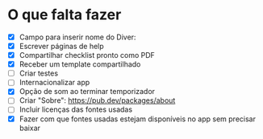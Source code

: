 # O que falta fazer

- [X] Campo para inserir nome do Diver:
- [X] Escrever páginas de help
- [X] Compartilhar checklist pronto como PDF
- [X] Receber um template compartilhado
- [ ] Criar testes
- [ ] Internacionalizar app
- [X] Opção de som ao terminar temporizador
- [ ] Criar "Sobre": https://pub.dev/packages/about
- [ ] Incluir licenças das fontes usadas
- [X] Fazer com que fontes usadas estejam disponíveis no app sem precisar baixar
